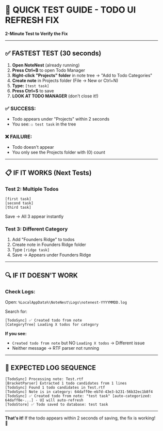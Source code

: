 # 🧪 QUICK TEST GUIDE - TODO UI REFRESH FIX

**2-Minute Test to Verify the Fix**

---

## ✅ **FASTEST TEST (30 seconds)**

1. **Open NoteNest** (already running)
2. **Press Ctrl+B** to open Todo Manager
3. **Right-click "Projects" folder** in note tree → "Add to Todo Categories"
4. **Create note** in Projects folder (File → New or Ctrl+N)
5. **Type:** `[test task]`
6. **Press Ctrl+S** to save
7. **LOOK AT TODO MANAGER** (don't close it!)

### ✅ **SUCCESS:**
- Todo appears under "Projects" within 2 seconds
- You see: `☐ test task` in the tree

### ❌ **FAILURE:**
- Todo doesn't appear
- You only see the Projects folder with (0) count

---

## 📋 **IF IT WORKS (Next Tests)**

### Test 2: Multiple Todos
```
[first task]
[second task]
[third task]
```
Save → All 3 appear instantly

### Test 3: Different Category
1. Add "Founders Ridge" to todos
2. Create note in Founders Ridge folder
3. Type `[ridge task]`
4. Save → Appears under Founders Ridge

---

## 🔍 **IF IT DOESN'T WORK**

### Check Logs:
Open: `%LocalAppData%\NoteNest\Logs\notenest-YYYYMMDD.log`

Search for:
```
[TodoSync] ✅ Created todo from note
[CategoryTree] Loading X todos for category
```

**If you see:**
- `Created todo from note` but NO `Loading X todos` → Different issue
- Neither message → RTF parser not running

---

## 🎯 **EXPECTED LOG SEQUENCE**

```
[TodoSync] Processing note: Test.rtf
[BracketParser] Extracted 1 todo candidates from 1 lines
[TodoSync] Found 1 todo candidates in Test.rtf
[TodoSync] Note is in category: 64daff0e-eb7d-43e3-b231-56b32ec1b8f4
[TodoSync] ✅ Created todo from note: "test task" [auto-categorized: 64daff0e-...] - UI will auto-refresh
[TodoStore] ✅ Todo saved to database: test task
```

---

**That's it!** If the todo appears within 2 seconds of saving, the fix is working! 🎉


